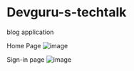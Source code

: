 # Devguru-s-techtalk
blog application

Home Page
![image](https://github.com/user-attachments/assets/f0fdcba2-00fa-4fa4-afff-00806894350b)

Sign-in page
![image](https://github.com/user-attachments/assets/939aaf4f-997a-4d26-adcb-9c35a8a118c9)
